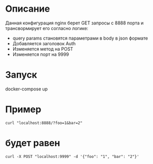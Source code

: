 # Описание
Данная конфигурация nginx берет GET запросы с 8888 порта и трансвормирует его согласно логике:
- query params cтановятся параметрами в body в json формате
- Добавляется заголовок Auth
- Изменяется метод на POST
- Изменяется порт на 9999

# Запуск
docker-compose up

# Пример
`curl "localhost:8888/?foo=1&bar=2"`

# будет равен 
`curl -X POST "localhost:9999" -d '{"foo": "1", "bar": "2"}'`
